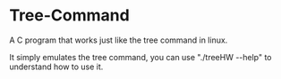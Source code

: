 # Tree-Command
A C program that works just like the tree command in linux.

It simply emulates the tree command,
you can use "./treeHW --help" to understand how to use it.
